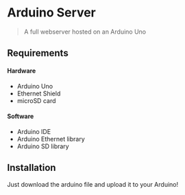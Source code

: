 # Arduino Server

> A full webserver hosted on an Arduino Uno

## Requirements
#### Hardware
- Arduino Uno
- Ethernet Shield
- microSD card

#### Software
- Arduino IDE
- Arduino Ethernet library
- Arduino SD library

## Installation

Just download the arduino file and upload it to your Arduino!
